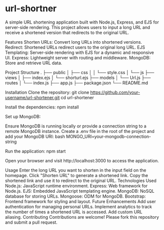 ﻿# url-shortner
A simple URL shortening application built with Node.js, Express, and EJS for server-side rendering. This project allows users to input a long URL and receive a shortened version that redirects to the original URL.

Features
Shorten URLs: Convert long URLs into shortened versions.
Redirect: Shortened URLs redirect users to the original long URL.
EJS Templating: Server-side rendering with EJS for a dynamic and responsive UI.
Express: Lightweight server with routing and middleware.
MongoDB: Store and retrieve URL data.

Project Structure
.
├── public
│   ├── css
│   │   └── style.css
│   └── js
├── views
│   ├── index.ejs
│   └── shorturl.ejs
├── models
│   └── Url.js
├── routes
│   └── index.js
├── app.js
├── package.json
└── README.md

Installation
Clone the repository:
git clone https://github.com/your-username/url-shortener.git
cd url-shortener

Install the dependencies:
npm install

Set up MongoDB:

Ensure MongoDB is running locally or provide a connection string to a remote MongoDB instance.
Create a .env file in the root of the project and add your MongoDB URI:
bash
MONGO_URI=your-mongodb-connection-string

Run the application:
npm start

Open your browser and visit http://localhost:3000 to access the application.

Usage
Enter the long URL you want to shorten in the input field on the homepage.
Click "Shorten URL" to generate a shortened link.
Copy the shortened link and use it to redirect to the original URL.
Technologies Used
Node.js: JavaScript runtime environment.
Express: Web framework for Node.js.
EJS: Embedded JavaScript templating engine.
MongoDB: NoSQL database for storing URLs.
Mongoose: ODM for MongoDB.
Bootstrap: Frontend framework for styling and layout.
Future Enhancements
Add user authentication for managing personal URLs.
Implement analytics to track the number of times a shortened URL is accessed.
Add custom URL aliasing.
Contributing
Contributions are welcome! Please fork this repository and submit a pull request.









